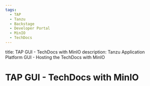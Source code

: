 ```yaml
---
tags:
  - TAP
  - Tanzu
  - Backstage
  - Developer Portal
  - MinIO
  - TechDocs
---
```


title: TAP GUI - TechDocs with MinIO
description: Tanzu Application Platform GUI - Hosting the TechDocs with MinIO

# TAP GUI - TechDocs with MinIO

